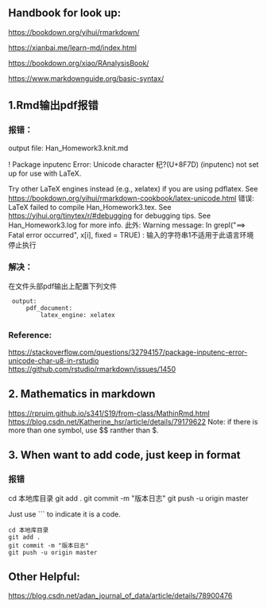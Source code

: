 ## Handbook for look up:

https://bookdown.org/yihui/rmarkdown/

https://xianbai.me/learn-md/index.html

https://bookdown.org/xiao/RAnalysisBook/

https://www.markdownguide.org/basic-syntax/


## 1.Rmd输出pdf报错
    
### 报错：
output file: Han_Homework3.knit.md

! Package inputenc Error: Unicode character 杞?(U+8F7D)
(inputenc)                not set up for use with LaTeX.

Try other LaTeX engines instead (e.g., xelatex) if you are using pdflatex. See https://bookdown.org/yihui/rmarkdown-cookbook/latex-unicode.html
错误: LaTeX failed to compile Han_Homework3.tex. See https://yihui.org/tinytex/r/#debugging for debugging tips. See Han_Homework3.log for more info.
此外: Warning message:
In grepl("==> Fatal error occurred", x[i], fixed = TRUE) :
  输入的字符串1不适用于此语言环境
停止执行
  
### 解决：
在文件头部pdf输出上配置下列文件

```{r}
 output:
     pdf_document:  
         latex_engine: xelatex
```

### Reference:
https://stackoverflow.com/questions/32794157/package-inputenc-error-unicode-char-u8-in-rstudio  
https://github.com/rstudio/rmarkdown/issues/1450


## 2. Mathematics in markdown
https://rpruim.github.io/s341/S19/from-class/MathinRmd.html
https://blog.csdn.net/Katherine_hsr/article/details/79179622
Note: if there is more than one symbol, use $$ ranther than $.


## 3. When want to add code, just keep in format

### 报错
cd 本地库目录
git add .
git commit -m "版本日志"
git push -u origin master

Just use ``` to indicate it is a code.

```
cd 本地库目录
git add .
git commit -m "版本日志"
git push -u origin master
```



         


## Other Helpful:
https://blog.csdn.net/adan_journal_of_data/article/details/78900476

